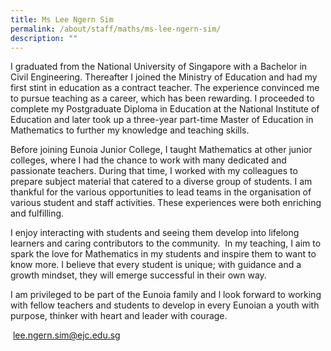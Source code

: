 ```yaml
---
title: Ms Lee Ngern Sim
permalink: /about/staff/maths/ms-lee-ngern-sim/
description: ""
---
```


I graduated from the National University of Singapore with a Bachelor in Civil Engineering. Thereafter I joined the Ministry of Education and had my first stint in education as a contract teacher. The experience convinced me to pursue teaching as a career, which has been rewarding. I proceeded to complete my Postgraduate Diploma in Education at the National Institute of Education and later took up a three-year part-time Master of Education in Mathematics to further my knowledge and teaching skills.

Before joining Eunoia Junior College, I taught Mathematics at other junior colleges, where I had the chance to work with many dedicated and passionate teachers. During that time, I worked with my colleagues to prepare subject material that catered to a diverse group of students. I am thankful for the various opportunities to lead teams in the organisation of various student and staff activities. These experiences were both enriching and fulfilling.

I enjoy interacting with students and seeing them develop into lifelong learners and caring contributors to the community.  In my teaching, I aim to spark the love for Mathematics in my students and inspire them to want to know more. I believe that every student is unique; with guidance and a growth mindset, they will emerge successful in their own way.

I am privileged to be part of the Eunoia family and l look forward to working with fellow teachers and students to develop in every Eunoian a youth with purpose, thinker with heart and leader with courage.

 [lee.ngern.sim@ejc.edu.sg](mailto:lee.ngern.sim@ejc.edu.sg)